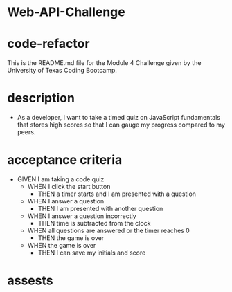 # Web-API-Challenge

# code-refactor
This is the README.md file for the Module 4 Challenge given by the University of Texas Coding Bootcamp.

# description
* As a developer, I want to take a timed quiz on JavaScript fundamentals that stores high scores
  so that I can gauge my progress compared to my peers.

# acceptance criteria
* GIVEN I am taking a code quiz
    * WHEN I click the start button
        * THEN a timer starts and I am presented with a question
    * WHEN I answer a question
        * THEN I am presented with another question
    * WHEN I answer a question incorrectly
        * THEN time is subtracted from the clock
    * WHEN all questions are answered or the timer reaches 0
        * THEN the game is over
    * WHEN the game is over
        * THEN I can save my initials and score

        
# assests